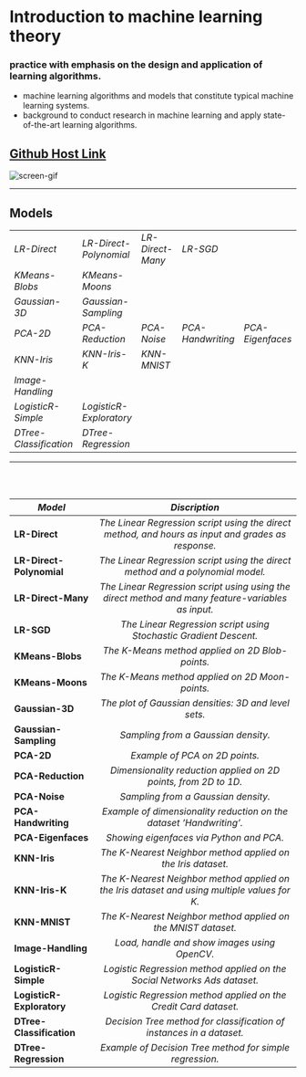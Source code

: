 # Introduction to machine learning theory 
### practice with emphasis on the design and application of learning algorithms. 
- machine learning algorithms and models that constitute typical machine learning systems. 
- background to conduct research in machine learning and apply state-of-the-art learning algorithms.

## [Github Host Link](https://armixz.github.io/Machine-Learning-Theory/)

![screen-gif](png/neural-mlblog.gif)

---

## <b>Models</b>
| | | | | |
|-|-|-|-|-|
| <i>LR-Direct</i> | <i>LR-Direct-Polynomial</i> | <i>LR-Direct-Many</i> | <i>LR-SGD</i>|
| <i>KMeans-Blobs</i> | <i>KMeans-Moons</i>|
| <i>Gaussian-3D</i> | <i>Gaussian-Sampling</i>|
| <i>PCA-2D</i> | <i>PCA-Reduction</i> | <i>PCA-Noise</i> | <i>PCA-Handwriting</i> | <i>PCA-Eigenfaces</i>|
| <i>KNN-Iris</i> | <i>KNN-Iris-K</i> | <i>KNN-MNIST</i>|
| <i>Image-Handling</i>|
| <i>LogisticR-Simple</i> | <i>LogisticR-Exploratory</i>|
| <i>DTree-Classification</i> | <i>DTree-Regression</i>|

---
<br/>
<br/>

| <i>Model</i>                 | <i>Discription</i> |
| ---------------------------- |:------------------:|
| <b>LR-Direct</b>             | <i>The Linear Regression script using the direct method, and hours as input and grades as response.</i> |
| <b>LR-Direct-Polynomial</b>  | <i>The Linear Regression script using the direct method and a polynomial model.</i>                     |
| <b>LR-Direct-Many</b>        | <i>The Linear Regression script using using the direct method and many feature-variables as input.</i>  |
| <b>LR-SGD</b>                | <i>The Linear Regression script using Stochastic Gradient Descent.</i>                                  |
| <b>KMeans-Blobs</b>          | <i>The K-Means method applied on 2D Blob-points.</i>                                                    |
| <b>KMeans-Moons</b>          | <i>The K-Means method applied on 2D Moon-points.</i>                                                    |
| <b>Gaussian-3D</b>           | <i>The plot of Gaussian densities: 3D and level sets.</i>                                               |
| <b>Gaussian-Sampling</b>     | <i>Sampling from a Gaussian density.</i>                                                                |
| <b>PCA-2D</b>                | <i>Example of PCA on 2D points.</i>                                                                     |
| <b>PCA-Reduction</b>         | <i>Dimensionality reduction applied on 2D points, from 2D to 1D.</i>                                    |
| <b>PCA-Noise</b>             | <i>Sampling from a Gaussian density.</i>                                                                |
| <b>PCA-Handwriting</b>       | <i>Example of dimensionality reduction on the dataset ’Handwriting’.</i>                                |
| <b>PCA-Eigenfaces</b>        | <i>Showing eigenfaces via Python and PCA.</i>                                                           |
| <b>KNN-Iris</b>              | <i>The K-Nearest Neighbor method applied on the Iris dataset.</i>                                       |
| <b>KNN-Iris-K</b>            | <i>The K-Nearest Neighbor method applied on the Iris dataset and using multiple values for K.</i>       |
| <b>KNN-MNIST</b>             | <i>The K-Nearest Neighbor method applied on the MNIST dataset.</i>                                      |
| <b>Image-Handling</b>        | <i>Load, handle and show images using OpenCV.</i>                                                       |
| <b>LogisticR-Simple</b>      | <i>Logistic Regression method applied on the Social Networks Ads dataset.</i>                           |
| <b>LogisticR-Exploratory</b> | <i>Logistic Regression method applied on the Credit Card dataset.</i>                                   |
| <b>DTree-Classification</b>  | <i>Decision Tree method for classification of instances in a dataset.</i>                               |
| <b>DTree-Regression</b>      | <i>Example of Decision Tree method for simple regression.</i>                                           |
